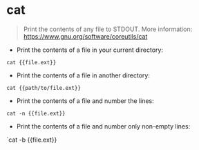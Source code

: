# cat

> Print the contents of any file to STDOUT.
> More information: <https://www.gnu.org/software/coreutils/cat>

- Print the contents of a file in your current directory:

`cat {{file.ext}}`

- Print the contents of a file in another directory:

`cat {{path/to/file.ext}}`

- Print the contents of a file and number the lines:

`cat -n {{file.ext}}`

- Print the contents of a file and number only non-empty lines:

`cat -b {{file.ext}}
